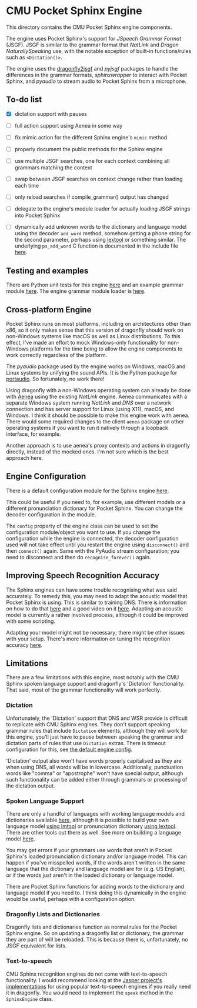CMU Pocket Sphinx Engine
============================================================================

This directory contains the CMU Pocket Sphinx engine components.

The engine uses Pocket Sphinx's support for *JSpeech Grammar Format* (JSGF). JSGF is similar to the grammar format that *NatLink* and *Dragon NaturallySpeaking* use, with the notable exception of built-in functions/rules such as `<Dictation()>`.

The engine uses the [dragonfly2jsgf](../../../dragonfly2jsgf/) and *pyjsgf* packages to handle the differences in the grammar formats, *sphinxwrapper* to interact with Pocket Sphinx, and *pyaudio* to stream audio to Pocket Sphinx from a microphone.


## To-do list
  - [X] dictation support with pauses
  - [ ] full action support using Aenea in some way
  - [ ] fix mimic action for the different Sphinx engine's `mimic` method
  - [ ] properly document the public methods for the Sphinx engine
  - [ ] use multiple JSGF searches, one for each context combining all grammars matching the context
  - [ ] swap between JSGF searches on context change rather than loading each time
  - [ ] only reload searches if compile_grammar() output has changed
  - [ ] delegate to the engine's module loader for actually loading JSGF strings into Pocket Sphinx
  - [ ] dynamically add unknown words to the dictionary and language model using the decoder `add_word` method, somehow getting a phone string for the second parameter, perhaps using [lextool](http://www.speech.cs.cmu.edu/tools/lextool.html) or something similar. The underlying `ps_add_word` C function is documented in the include file [here](https://github.com/cmusphinx/pocketsphinx/blob/master/include/pocketsphinx.h#L245).


Testing and examples
----------------------------------------------------------------------------
There are Python unit tests for this engine [here](../../test/test_engine_sphinx.py) and an example grammar module [here](../../examples/sphinx_engine_example.py). The engine grammar module loader is [here](../../examples/sphinx_module_loader.py).


Cross-platform Engine
----------------------------------------------------------------------------

Pocket Sphinx runs on most platforms, including on architectures other than x86, so it only makes sense that this version of dragonfly should work on non-Windows systems like macOS as well as Linux distributions. To this effect, I've made an effort to mock Windows-only functionality for non-Windows platforms for the time being to allow the engine components to work correctly regardless of the platform.

The *pyaudio* package used by the engine works on Windows, macOS and Linux systems by unifying the sound APIs. It is the Python package for [portaudio](http://www.portaudio.com/). So fortunately, no work there!

Using dragonfly with a non-Windows operating system can already be done with [Aenea](https://github.com/dictation-toolbox/aenea) using the existing *NatLink* engine. Aenea communicates with a separate Windows system running *NatLink* and *DNS* over a network connection and has server support for Linux (using X11), macOS, and Windows. I think it should be possible to make this engine work with aenea. There would some required changes to the client `aenea` package on other operating systems if you want to run it natively through a loopback interface, for example.

Another approach is to use aenea's proxy contexts and actions in dragonfly directly, instead of the mocked ones. I'm not sure which is the best approach here.


Engine Configuration
----------------------------------------------------------------------------

There is a default configuration module for the Sphinx engine [here](config.py).

This could be useful if you need to, for example, use different models or a different pronunciation dictionary for Pocket Sphinx. You can change the decoder configuration in the module.

The `config` property of the engine class can be used to set the configuration module/object you want to use. If you change the configuration while the engine is connected, the decoder configuration used will not take effect until you restart the engine using `disconnect()` and then `connect()` again. Same with the PyAudio stream configuration; you need to disconnect and then do `recognise_forever()` again.


Improving Speech Recognition Accuracy
----------------------------------------------------------------------------

The Sphinx engines can have some trouble recognising what was said accurately. To remedy this, you may need to adapt the acoustic model that Pocket Sphinx is using. This is similar to training DNS. There is information on how to do that [here](https://cmusphinx.github.io/wiki/tutorialadapt/) and a good video on it [here](https://www.youtube.com/watch?v=IAHH6-t9jK0). Adapting an acoustic model is currently a rather involved process, although it could be improved with some scripting.

Adapting your model might not be necessary; there might be other issues with your setup. There's more information on tuning the recognition accuracy [here](https://cmusphinx.github.io/wiki/tutorialtuning/).


Limitations
----------------------------------------------------------------------------

There are a few limitations with this engine, most notably with the CMU Sphinx spoken language support and dragonfly's 'Dictation' functionality. That said, most of the grammar functionality will work perfectly.


### Dictation

Unfortunately, the 'Dictation' support that DNS and WSR provide is difficult to replicate with CMU Sphinx engines. They don't support speaking grammar rules that include `Dictation` elements, although they will work for this engine, you'll just have to pause between speaking the grammar and dictation parts of rules that use `Dictation` extras. There is timeout configuration for this, see [the default engine config](config.py).

'Dictation' output also won't have words properly capitalised as they are when using DNS, all words will be in lowercase. Additionally, punctuation words like "comma" or "apostrophe" won't have special output, although such functionality can be added either through grammars or processing of the dictation output.


### Spoken Language Support

There are only a handful of languages with working language models and dictionaries available [here](https://sourceforge.net/projects/cmusphinx/files/Acoustic%20and%20Language%20Models/), although it is possible to build your own language model [using lmtool](http://www.speech.cs.cmu.edu/tools/lmtool-new.html) or pronunciation dictionary [using lextool](http://www.speech.cs.cmu.edu/tools/lextool.html). There are other tools out there as well. See more on building a language model [here](https://cmusphinx.github.io/wiki/tutoriallm/).

You may get errors if your grammars use words that aren't in Pocket Sphinx's loaded pronunciation dictionary and/or language model. This can happen if you've misspelled words, if the words aren't written in the same language that the dictionary and language model are for (e.g. US English), or if the words just aren't in the loaded dictionary or language model.

There are Pocket Sphinx functions for adding words to the dictionary and language model if you need to. I think doing this dynamically in the engine would be useful, perhaps with a configuration option.


### Dragonfly Lists and Dictionaries

Dragonfly lists and dictionaries function as normal rules for the Pocket Sphinx engine. So on updating a dragonfly list or dictionary, the grammar they are part of will be reloaded. This is because there is, unfortunately, no JSGF equivalent for lists.


### Text-to-speech

CMU Sphinx recognition engines do not come with text-to-speech functionality. I would recommend looking at the [Jasper project's implementations](https://github.com/jasperproject/jasper-client/blob/master/client/tts.py) for using popular text-to-speech engines if you really need it in dragonfly. You would need to implement the `speak` method in the `SphinxEngine` class.
